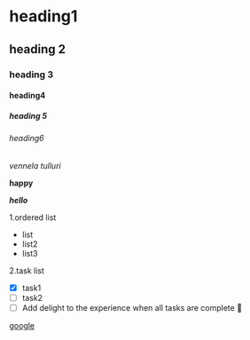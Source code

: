 # heading1
## heading 2
### heading 3
#### heading4
##### heading 5
###### heading6
*vennela tulluri*

**happy**

***hello***

1.ordered list

 - list
 - list2
 - list3

2.task list

- [x] task1
- [ ] task2
- [ ] Add delight to the experience when all tasks are complete :tada:

[google](www.google.com)



